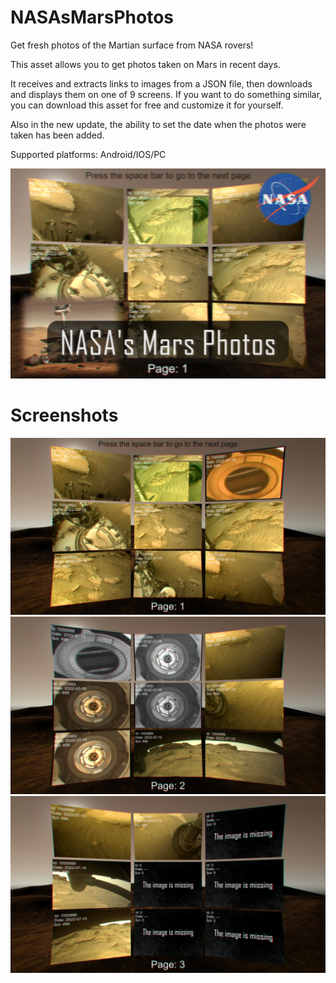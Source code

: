 # NASAsMarsPhotos
Get fresh photos of the Martian surface from NASA rovers!

This asset allows you to get photos taken on Mars in recent days.

It receives and extracts links to images from a JSON file, then downloads and displays them on one of 9 screens. If you want to do something similar, you can download this asset for free and customize it for yourself.

Also in the new update, the ability to set the date when the photos were taken has been added.

Supported platforms: Android/IOS/PC

![Screenshot](cover-img.jpg)

# Screenshots
![Screenshot](screenshot-img-a.jpg)
![Screenshot](screenshot-img-b.jpg)
![Screenshot](screenshot-img-c.jpg)
